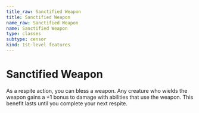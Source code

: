 ```yaml
---
title_raw: Sanctified Weapon
title: Sanctified Weapon
name_raw: Sanctified Weapon
name: Sanctified Weapon
type: classes
subtype: censor
kind: 1st-level features
---
```


# Sanctified Weapon

As a respite action, you can bless a weapon. Any creature who wields the weapon gains a +1 bonus to damage with abilities that use the weapon. This benefit lasts until you complete your next respite.
